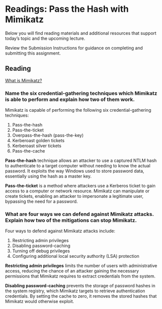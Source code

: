 # Readings: Pass the Hash with Mimikatz
Below you will find reading materials and additional resources that support today’s topic and the upcoming lecture.

Review the Submission Instructions for guidance on completing and submitting this assignment.

## Reading
[What is Mimikatz?](https://www.varonis.com/blog/what-is-mimikatz/)

### Name the six credential-gathering techniques which Mimikatz is able to perform and explain how two of them work.
Mimikatz is capable of performing the following six credential-gathering techniques:
1. Pass-the-hash
2. Pass-the-ticket
3. Overpass-the-hash (pass-the-key)
4. Kerberoast golden tickets
5. Kerberoast silver tickets
6. Pass-the-cache

**Pass-the-hash** technique allows an attacker to use a captured NTLM hash to authenticate to a target computer without needing to know the actual password. It exploits the way Windows used to store password data, essentially using the hash as a master key.

**Pass-the-ticket** is a method where attackers use a Kerberos ticket to gain access to a computer or network resource. Mimikatz can manipulate or create tickets, enabling an attacker to impersonate a legitimate user, bypassing the need for a password.

### What are four ways we can defend against Mimikatz attacks. Explain how two of the mitigations can stop Mimikatz.
Four ways to defend against Mimikatz attacks include:
1. Restricting admin privileges
2. Disabling password-caching
3. Turning off debug privileges
4. Configuring additional local security authority (LSA) protection

**Restricting admin privileges** limits the number of users with administrative access, reducing the chance of an attacker gaining the necessary permissions that Mimikatz requires to extract credentials from the system.

**Disabling password-caching** prevents the storage of password hashes in the system registry, which Mimikatz targets to retrieve authentication credentials. By setting the cache to zero, it removes the stored hashes that Mimikatz would otherwise exploit.

